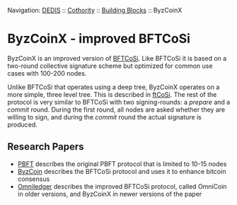 Navigation: [DEDIS](https://github.com/dedis/doc) ::
[Cothority](https://github.com/dedis/cothority) ::
[Building Blocks](https://github.com/dedis/cothority/tree/documentation/doc/BuildingBlocks.md) ::
ByzCoinX

# ByzCoinX - improved BFTCoSi

ByzCoinX is an improved version of [BFTCoSi](../bftcosi/README.md). Like BFTCoSi
it is based on a two-round collective signature scheme but optimized for common
use cases with 100-200 nodes.

Unlike BFTCoSi that operates using a deep tree, ByzCoinX operates on a more simple,
three level tree. This is described in [ftCoSi](../ftcosi/README.md). The rest
of the protocol is very similar to BFTCoSi with two signing-rounds: a _prepare_
and a _commit_ round. During the first round, all nodes are asked whether they
are willing to sign, and during the _commit_ round the actual signature is
produced.

## Research Papers

- [PBFT](http://pmg.csail.mit.edu/papers/osdi99.pdf) describes the original
PBFT protocol that is limited to 10-15 nodes
- [ByzCoin](https://arxiv.org/abs/1602.06997) describes the BFTCoSi protocol
and uses it to enhance bitcoin consensus
- [Omniledger](https://eprint.iacr.org/2017/406.pdf) describes the improved
BFTCoSi protocol, called OmniCoin in older versions, and ByzCoinX in newer versions
of the paper
